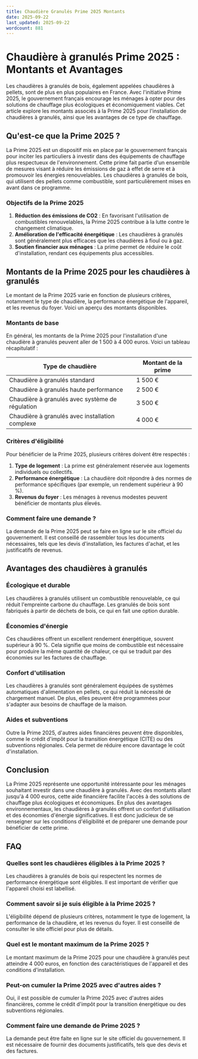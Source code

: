 ```yaml
---
title: Chaudière Granulés Prime 2025 Montants
date: 2025-09-22
last_updated: 2025-09-22
wordcount: 881
---
```


# Chaudière à granulés Prime 2025 : Montants et Avantages

Les chaudières à granulés de bois, également appelées chaudières à pellets, sont de plus en plus populaires en France. Avec l'initiative Prime 2025, le gouvernement français encourage les ménages à opter pour des solutions de chauffage plus écologiques et économiquement viables. Cet article explore les montants associés à la Prime 2025 pour l'installation de chaudières à granulés, ainsi que les avantages de ce type de chauffage.

## Qu'est-ce que la Prime 2025 ?

La Prime 2025 est un dispositif mis en place par le gouvernement français pour inciter les particuliers à investir dans des équipements de chauffage plus respectueux de l'environnement. Cette prime fait partie d'un ensemble de mesures visant à réduire les émissions de gaz à effet de serre et à promouvoir les énergies renouvelables. Les chaudières à granulés de bois, qui utilisent des pellets comme combustible, sont particulièrement mises en avant dans ce programme.

### Objectifs de la Prime 2025

1. **Réduction des émissions de CO2** : En favorisant l'utilisation de combustibles renouvelables, la Prime 2025 contribue à la lutte contre le changement climatique.
2. **Amélioration de l'efficacité énergétique** : Les chaudières à granulés sont généralement plus efficaces que les chaudières à fioul ou à gaz.
3. **Soutien financier aux ménages** : La prime permet de réduire le coût d'installation, rendant ces équipements plus accessibles.

## Montants de la Prime 2025 pour les chaudières à granulés

Le montant de la Prime 2025 varie en fonction de plusieurs critères, notamment le type de chaudière, la performance énergétique de l'appareil, et les revenus du foyer. Voici un aperçu des montants disponibles.

### Montants de base

En général, les montants de la Prime 2025 pour l'installation d'une chaudière à granulés peuvent aller de 1 500 à 4 000 euros. Voici un tableau récapitulatif :

| Type de chaudière | Montant de la prime |
|-------------------|---------------------|
| Chaudière à granulés standard | 1 500 € |
| Chaudière à granulés haute performance | 2 500 € |
| Chaudière à granulés avec système de régulation | 3 500 € |
| Chaudière à granulés avec installation complexe | 4 000 € |

### Critères d'éligibilité

Pour bénéficier de la Prime 2025, plusieurs critères doivent être respectés :

1. **Type de logement** : La prime est généralement réservée aux logements individuels ou collectifs.
2. **Performance énergétique** : La chaudière doit répondre à des normes de performance spécifiques (par exemple, un rendement supérieur à 90 %).
3. **Revenus du foyer** : Les ménages à revenus modestes peuvent bénéficier de montants plus élevés.

### Comment faire une demande ?

La demande de la Prime 2025 peut se faire en ligne sur le site officiel du gouvernement. Il est conseillé de rassembler tous les documents nécessaires, tels que les devis d'installation, les factures d'achat, et les justificatifs de revenus.

## Avantages des chaudières à granulés

### Écologique et durable

Les chaudières à granulés utilisent un combustible renouvelable, ce qui réduit l'empreinte carbone du chauffage. Les granulés de bois sont fabriqués à partir de déchets de bois, ce qui en fait une option durable.

### Économies d'énergie

Ces chaudières offrent un excellent rendement énergétique, souvent supérieur à 90 %. Cela signifie que moins de combustible est nécessaire pour produire la même quantité de chaleur, ce qui se traduit par des économies sur les factures de chauffage.

### Confort d'utilisation

Les chaudières à granulés sont généralement équipées de systèmes automatiques d'alimentation en pellets, ce qui réduit la nécessité de chargement manuel. De plus, elles peuvent être programmées pour s'adapter aux besoins de chauffage de la maison.

### Aides et subventions

Outre la Prime 2025, d'autres aides financières peuvent être disponibles, comme le crédit d'impôt pour la transition énergétique (CITE) ou des subventions régionales. Cela permet de réduire encore davantage le coût d'installation.

## Conclusion

La Prime 2025 représente une opportunité intéressante pour les ménages souhaitant investir dans une chaudière à granulés. Avec des montants allant jusqu'à 4 000 euros, cette aide financière facilite l'accès à des solutions de chauffage plus écologiques et économiques. En plus des avantages environnementaux, les chaudières à granulés offrent un confort d'utilisation et des économies d'énergie significatives. Il est donc judicieux de se renseigner sur les conditions d'éligibilité et de préparer une demande pour bénéficier de cette prime.

## FAQ

### Quelles sont les chaudières éligibles à la Prime 2025 ?

Les chaudières à granulés de bois qui respectent les normes de performance énergétique sont éligibles. Il est important de vérifier que l'appareil choisi est labellisé.

### Comment savoir si je suis éligible à la Prime 2025 ?

L'éligibilité dépend de plusieurs critères, notamment le type de logement, la performance de la chaudière, et les revenus du foyer. Il est conseillé de consulter le site officiel pour plus de détails.

### Quel est le montant maximum de la Prime 2025 ?

Le montant maximum de la Prime 2025 pour une chaudière à granulés peut atteindre 4 000 euros, en fonction des caractéristiques de l'appareil et des conditions d'installation.

### Peut-on cumuler la Prime 2025 avec d'autres aides ?

Oui, il est possible de cumuler la Prime 2025 avec d'autres aides financières, comme le crédit d'impôt pour la transition énergétique ou des subventions régionales.

### Comment faire une demande de Prime 2025 ?

La demande peut être faite en ligne sur le site officiel du gouvernement. Il est nécessaire de fournir des documents justificatifs, tels que des devis et des factures.